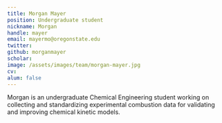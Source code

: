 ```yaml
---
title: Morgan Mayer
position: Undergraduate student
nickname: Morgan
handle: mayer
email: mayermo@oregonstate.edu
twitter:
github: morganmayer
scholar:
image: /assets/images/team/morgan-mayer.jpg
cv:
alum: false
---
```

Morgan is an undergraduate Chemical Engineering student working on collecting and standardizing experimental combustion data for validating and improving chemical kinetic models.

[Quarter 6, Linh Trung Ward, Thu Duc District, Ho Chi Minh City]: http://oregonstate.edu/
